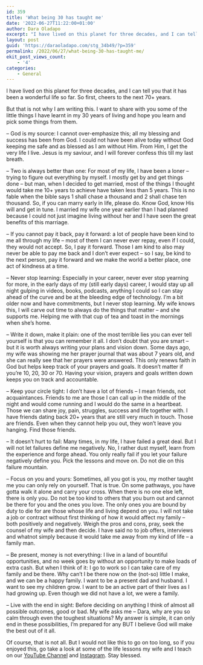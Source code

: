 ```yaml
---
id: 359
title: 'What being 30 has taught me'
date: '2022-06-27T11:22:00+01:00'
author: Dara Oladapo
excerpt: "I have lived on this planet for three decades, and I can tell you that it has been a wonderful life so far. So first, cheers to the next 70+ years.\n\nBut that is not why I am writing this. I want to share with you some of the little things I have learnt in my 30 years of living and hope you learn and pick some things from them."
layout: post
guid: 'https://daraoladapo.com/stg_34b49/?p=359'
permalink: /2022/06/27/what-being-30-has-taught-me/
ekit_post_views_count:
    - '4'
categories:
    - General
---
```


I have lived on this planet for three decades, and I can tell you that it has been a wonderful life so far. So first, cheers to the next 70+ years.

But that is not why I am writing this. I want to share with you some of the little things I have learnt in my 30 years of living and hope you learn and pick some things from them.

– God is my source: I cannot over-emphasize this; all my blessing and success has been from God. I could not have been alive today without God keeping me safe and as blessed as I am without Him. From Him, I get the very life I live. Jesus is my saviour, and I will forever confess this till my last breath.

– Two is always better than one: For most of my life, I have been a loner – trying to figure out everything by myself. I mostly get by and get things done – but man, when I decided to get married, most of the things I thought would take me 10+ years to achieve have taken less than 5 years. This is no fable when the bible says 1 shall chase a thousand and 2 shall chase ten thousand. So, if you can marry early in life, please do. Know God, know His will and get in tune. I married my wife one year earlier than I had planned because I could not just imagine living without her and I have seen the great benefits of this marriage.

– If you cannot pay it back, pay it forward: a lot of people have been kind to me all through my life – most of them I can never ever repay, even if I could, they would not accept. So, I pay it forward. Those I am kind to also may never be able to pay me back and I don’t ever expect – so I say, be kind to the next person, pay it forward and we make the world a better place, one act of kindness at a time.

– Never stop learning: Especially in your career, never ever stop yearning for more, in the early days of my (still early days) career, I would stay up all night gulping in videos, books, podcasts, anything I could so I can stay ahead of the curve and be at the bleeding edge of technology. I’m a bit older now and have commitments, but I never stop learning. My wife knows this, I will carve out time to always do the things that matter – and she supports me. Helping me with that cup of tea and toast in the mornings when she’s home.

– Write it down, make it plain: one of the most terrible lies you can ever tell yourself is that you can remember it all. I don’t doubt that you are smart – but it is worth always writing your plans and vision down. Some days ago, my wife was showing me her prayer journal that was about 7 years old, and she can really see that her prayers were answered. This only renews faith in God but helps keep track of your prayers and goals. It doesn’t matter if you’re 10, 20, 30 or 70. Having your vision, prayers and goals written down keeps you on track and accountable.

– Keep your circle tight: I don’t have a lot of friends – I mean friends, not acquaintances. Friends to me are those I can call up in the middle of the night and would come running and I would do the same in a heartbeat. Those we can share joy, pain, struggles, success and life together with. I have friends dating back 20+ years that are still very much in touch. Those are friends. Even when they cannot help you out, they won’t leave you hanging. Find those friends.

– It doesn’t hurt to fail: Many times, in my life, I have failed a great deal. But I will not let failures define me negatively. No, I rather dust myself, learn from the experience and forge ahead. You only really fail if you let your failure negatively define you. Pick the lessons and move on. Do not die on this failure mountain.

– Focus on you and yours: Sometimes, all you got is you, my mother taught me you can only rely on yourself. That is true. On some pathways, you have gotta walk it alone and carry your cross. When there is no one else left, there is only you. Do not be too kind to others that you burn out and cannot be there for you and the ones you love. The only ones you are bound by duty to die for are those whose life and living depend on you. I will not take a job or contract without first thinking of how it would affect my family – both positively and negatively. Weigh the pros and cons, pray, seek the counsel of my wife and then decide. I have said no to job offers, interviews and whatnot simply because it would take me away from my kind of life – a family man.

– Be present, money is not everything: I live in a land of bountiful opportunities, and no week goes by without an opportunity to make loads of extra cash. But when I think of it: I go to work so I can take care of my family and be there. Why can’t I be there now on the (not-so) little I make, and we can be a happy family. I want to be a present dad and husband. I want to see my children grow. I want to be an active part of their lives as I had growing up. Even though we did not have a lot, we were a family.

– Live with the end in sight: Before deciding on anything I think of almost all possible outcomes, good or bad. My wife asks me – Dara, why are you so calm through even the toughest situations? My answer is simple, it can only end in these possibilities, I’m prepared for any BUT I believe God will make the best out of it all.

Of course, that is not all. But I would not like this to go on too long, so if you enjoyed this, go take a look at some of the life lessons my wife and I teach on our [YouTube Channel](https://youtube.com/loveandlifetoday) and [Instagram](https://instagram.com/loveandlifetoday). Stay blessed.